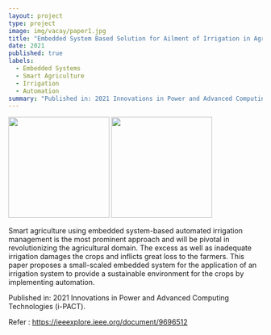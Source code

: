 ```yaml
---
layout: project
type: project
image: img/vacay/paper1.jpg  
title: "Embedded System Based Solution for Ailment of Irrigation in Agriculture"
date: 2021
published: true
labels:
  - Embedded Systems
  - Smart Agriculture
  - Irrigation
  - Automation
summary: "Published in: 2021 Innovations in Power and Advanced Computing Technologies (i-PACT)"
---
```


<div class="text-center p-4">
  <img width="200px" src="../img/micromouse/paper1.jpg" class="img-thumbnail" >
  <img width="200px" src="../img/micromouse/paper3.png" class="img-thumbnail" >
</div>

Smart agriculture using embedded system-based automated irrigation management is the most prominent approach and will be pivotal in revolutionizing the agricultural domain. The excess as well as inadequate irrigation damages the crops and inflicts great loss to the farmers. This paper proposes a small-scaled embedded system for the application of an irrigation system to provide a sustainable environment for the crops by implementing automation.

Published in: 2021 Innovations in Power and Advanced Computing Technologies (i-PACT). 

Refer : <a> https://ieeexplore.ieee.org/document/9696512 </a>

